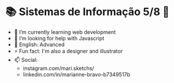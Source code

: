 

<!--
**mariannebravo/mariannebravo** is a ✨ _special_ ✨ repository because its `README.md` (this file) appears on your GitHub profile.

Here are some ideas to get you started:

- 🔭 I’m currently working on ...
- 🌱 I’m currently learning ...
- 👯 I’m looking to collaborate on ...
- 🤔 I’m looking for help with ...
- 💬 Ask me about ...
- 📫 How to reach me: ...
- 😄 Pronouns: ...
- ⚡ Fun fact: ...
-->

<h1> 📚 Sistemas de Informação 5/8 🔖</h1>

- 🌱 I’m currently learning web development
- 🤔 I’m looking for help with Javascript
- 🔭 English: Advanced
- ⚡ Fun fact: I'm also a designer and illustrator
- 📫 Social: 
   - instagram.com/mari.sketchs/
   - linkedin.com/in/marianne-bravo-b7349517b

